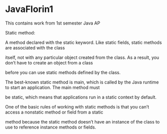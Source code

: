# JavaFlorin1

This contains work from 1st semester Java AP


Static method: 

A method declared with the static keyword. Like static fields, static methods are associated with the class 

itself, not with any particular object created from the class. As a result, you don’t have to create an object from a class

before you can use static methods defined by the class.

The best-known static method is main, which is called by the Java runtime to start an application. The main method must

be static, which means that applications run in a static context by default.

One of the basic rules of working with static methods is that you can’t access a nonstatic method or field from a static

method because the static method doesn’t have an instance of the class to use to reference instance methods or fields.
